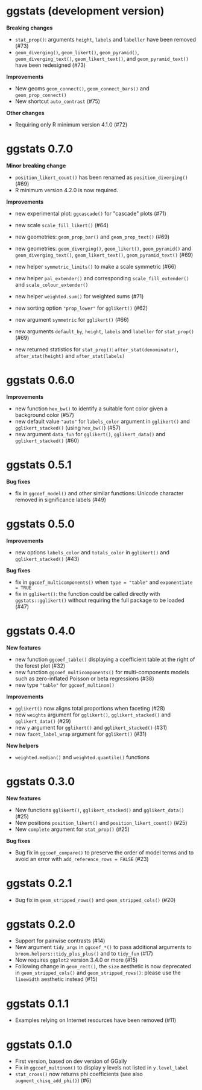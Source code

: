 # ggstats (development version)

**Breaking changes**

* `stat_prop()`: arguments `height`, `labels` and `labeller` have been
  removed (#73)
* `geom_diverging()`, `geom_likert()`, `geom_pyramid()`,
  `geom_diverging_text()`, `geom_likert_text()`, and `geom_pyramid_text()` have
  been redesigned (#73)
  
**Improvements**

* New geoms `geom_connect()`, `geom_connect_bars()` and `geom_prop_connect()`
* New shortcut `auto_contrast` (#75)

**Other changes**

* Requiring only R minimum version 4.1.0 (#72)

# ggstats 0.7.0

**Minor breaking change**

* `position_likert_count()` has been renamed as `position_diverging()` (#69)
* R minimum version 4.2.0 is now required.

**Improvements**

* new experimental plot: `ggcascade()` for "cascade" plots (#71)
* new scale `scale_fill_likert()` (#64)
* new geometries: `geom_prop_bar()` and `geom_prop_text()` (#69)
* new geometries: `geom_diverging()`, `geom_likert()`,
  `geom_pyramid()` and `geom_diverging_text()`, `geom_likert_text()`,
  `geom_pyramid_text()` (#69)

* new helper `symmetric_limits()` to make a scale symmetric (#66)
* new helper `pal_extender()` and corresponding `scale_fill_extender()` and
  `scale_colour_extender()`
* new helper `weighted.sum()` for weighted sums (#71)
  
* new sorting option `"prop_lower"` for `gglikert()` (#62)
* new argument `symmetric` for `gglikert()` (#66)
* new arguments `default_by`, `height`, `labels` and `labeller` for
  `stat_prop()` (#69)
* new returned statistics for `stat_prop()`: `after_stat(denominator)`,
  `after_stat(height)` and `after_stat(labels)`

# ggstats 0.6.0

**Improvements**

* new function `hex_bw()` to identify a suitable font color given a background
  color (#57)
* new default value `"auto"` for `labels_color` argument in `gglikert()` and
  `gglikert_stacked()` (using `hex_bw()`) (#57)
* new argument `data_fun` for `gglikert()`, `gglikert_data()` and
  `gglikert_stacked()` (#60)

# ggstats 0.5.1

**Bug fixes**

* fix in `ggcoef_model()` and other similar functions:
  Unicode character removed in significance labels (#49)

# ggstats 0.5.0

**Improvements**

* new options `labels_color` and `totals_color` in `gglikert()` and
  `gglikert_stacked()` (#43)

**Bug fixes**

* fix in `ggcoef_multicomponents()` when `type = "table"` and
  `exponentiate = TRUE`
* fix in `gglikert()`: the function could be called directly with
  `ggstats::gglikert()` without requiring the full package to be loaded (#47)

# ggstats 0.4.0

**New features**

* new function `ggcoef_table()` displaying a coefficient table at the right
  of the forest plot (#32)
* new function `ggcoef_multicomponents()` for multi-components models such
  as zero-inflated Poisson or beta regressions (#38)
* new type `"table"` for `ggcoef_multinom()`

**Improvements**

* `gglikert()` now aligns total proportions when faceting (#28)
* new `weights` argument for `gglikert()`, `gglikert_stacked()` and 
  `gglikert_data()` (#29)
* new `y` argument for `gglikert()` and `gglikert_stacked()` (#31)
* new `facet_label_wrap` argument for `gglikert()` (#31)

**New helpers**

* `weighted.median()` and `weighted.quantile()` functions

# ggstats 0.3.0

**New features**

* New functions `gglikert()`, `gglikert_stacked()` and `gglikert_data()` (#25)
* New positions `position_likert()` and `position_likert_count()` (#25)
* New `complete` argument for `stat_prop()` (#25)

**Bug fixes**

* Bug fix in `ggcoef_compare()` to preserve the order of model terms and to 
  avoid an error with `add_reference_rows = FALSE` (#23)

# ggstats 0.2.1

* Bug fix in `geom_stripped_rows()` and `geom_stripped_cols()` (#20)

# ggstats 0.2.0

* Support for pairwise contrasts (#14)
* New argument `tidy_args` in `ggcoef_*()` to pass additional arguments to
  `broom.helpers::tidy_plus_plus()` and to `tidy_fun` (#17)
* Now requires `ggplot2` version 3.4.0 or more (#15)
* Following change in `geom_rect()`, the `size` aesthetic is now deprecated
  in `geom_stripped_cols()` and `geom_stripped_rows()`: please use the
  `linewidth` aesthetic instead (#15)

# ggstats 0.1.1

* Examples relying on Internet resources have been removed (#11)

# ggstats 0.1.0

* First version, based on dev version of GGally
* Fix in `ggcoef_multinom()` to display y levels not listed in `y.level_label` 
* `stat_cross()` now returns phi coefficients (see also 
  `augment_chisq_add_phi()`) (#6)
